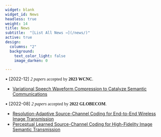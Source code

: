 ```yaml
---
widget: blank
widget_id: News
headless: true
weight: 14
title: News
subtitle:  "[List All News →](/news/)"
active: true
design:
  columns: "2"
  background:
    text_color_light: false
    image_darken: 0

---
```

• [2022-12] <font face=consolas> *2 papers* accepted by **2023 WCNC**.</font><br/>
  - [Variational Speech Waveform Compression to Catalyze Semantic Communications](https://wondrous-dusk-013c57.netlify.app/publication/variational-speech-waveform-compression-to-catalyze-semantic-communications/) <br/>
  
• [2022-08] <font face=consolas> *2 papers* accepted by **2022 GLOBECOM**.</font><br/>
  - [Resolution-Adaptive Source-Channel Coding for End-to-End Wireless Image Transmission](https://wondrous-dusk-013c57.netlify.app/publication/resolution-adaptive-source-channel-coding-for-end-to-end-wireless-image-transmission/) <br/>
  - [Perceptual Learned Source-Channel Coding for High-Fidelity Image Semantic Transmission](https://wondrous-dusk-013c57.netlify.app/publication/perceptual-learned-source-channel-coding-for-high-fidelity-image-semantic-transmission/) <br/>
  

